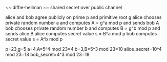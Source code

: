 ~~ diffie-hellman ~~
shared secret over public channel

alice and bob agree publicly on prime p and primitive root g
alice chooses private random number a and computes A = g^a mod p and sends bob A
bob chooses private random number b and computes B = g^b mod p and sends alice B
alice computes secret value s = B^a mod p
bob computes secret value s = A^b mod p

p=23,g=5
a=4,A=5^4 mod 23=4
b=3,B=5^3 mod 23=10
alice_secret=10^4 mod 23=18
bob_secret=4^3 mod 23=18

